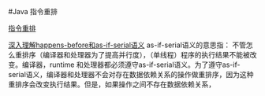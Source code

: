 #Java 指令重排

[指令重排](https://www.cnblogs.com/tuhooo/p/7921651.html)

[深入理解happens-before和as-if-serial语义](https://www.jb51.net/article/161668.htm)
as-if-serial语义的意思指：
不管怎么重排序（编译器和处理器为了提高并行度），（单线程）程序的执行结果不能被改变。编译器，runtime 和处理器都必须遵守as-if-serial语义。为了遵守as-if-serial语义，编译器和处理器不会对存在数据依赖关系的操作做重排序，因为这种重排序会改变执行结果。但是，如果操作之间不存在数据依赖关系，